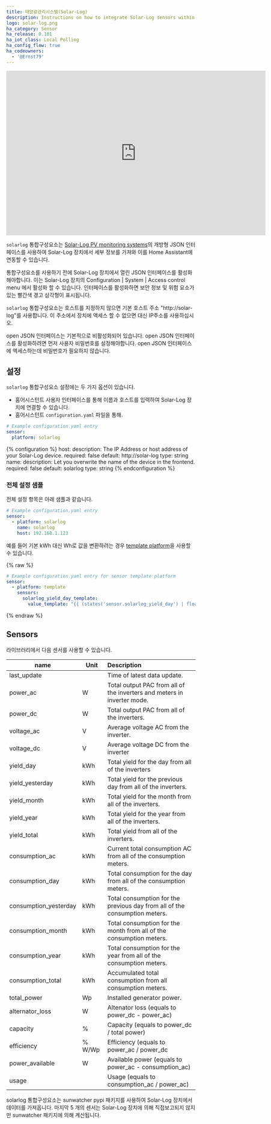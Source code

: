 ```yaml
---
title: 태양광관리시스템(Solar-Log)
description: Instructions on how to integrate Solar-Log sensors within Home Assistant.
logo: solar-log.png
ha_category: Sensor
ha_release: 0.101
ha_iot_class: Local Polling
ha_config_flow: true
ha_codeowners:
  - '@Ernst79'
---
```


<div class='videoWrapper'>
<iframe width="690" height="437" src="https://www.youtube.com/embed/eMXbTN2X4Ek" frameborder="0" allow="accelerometer; autoplay; encrypted-media; gyroscope; picture-in-picture" allowfullscreen></iframe>
</div>

`solarlog` 통합구성요소는 [Solar-Log PV monitoring systems](https://www.solar-log.com/)의 개방형 JSON 인터페이스를 사용하여 Solar-Log 장치에서 세부 정보를 가져와 이를 Home Assistant에 연동할 수 있습니다.

통합구성요소를 사용하기 전에 Solar-Log 장치에서 열린 JSON 인터페이스를 활성화해야합니다. 이는 Solar-Log 장치의 Configuration | System | Access control menu 에서 활성화 할 수 있습니다. 인터페이스를 활성화하면 보안 정보 및 위험 요소가있는 빨간색 경고 삼각형이 표시됩니다.

`solarlog` 통합구성요소는 호스트를 지정하지 않으면 기본 호스트 주소 "http://solar-log"를 사용합니다. 이 주소에서 장치에 액세스 할 수 없으면 대신 IP주소를 사용하십시오.

<div class='note warning'>
open JSON 인터페이스는 기본적으로 비활성화되어 있습니다. open JSON 인터페이스를 활성화하려면 먼저 사용자 비밀번호를 설정해야합니다. open JSON 인터페이스에 액세스하는데 비밀번호가 필요하지 않습니다.
</div>

## 설정

`solarlog` 통합구성요소 설정에는 두 가지 옵션이 있습니다.

- 홈어시스턴트 사용자 인터페이스를 통해 이름과 호스트를 입력하여 Solar-Log 장치에 연결할 수 있습니다.
- 홈어시스턴트 `configuration.yaml` 파일을 통해.

```yaml
# Example configuration.yaml entry
sensor:
  platform: solarlog
```

{% configuration %}
host:
  description: The IP Address or host address of your Solar-Log device.
  required: false
  default: http://solar-log
  type: string
name:
  description: Let you overwrite the name of the device in the frontend.
  required: false
  default: solarlog
  type: string
{% endconfiguration %}

### 전체 설정 샘플

전체 설정 항목은 아래 샘플과 같습니다.

```yaml
# Example configuration.yaml entry
sensor:
  - platform: solarlog
    name: solarlog
    host: 192.168.1.123
```

예를 들어 기본 kWh 대신 Wh로 값을 변환하려는 경우 [template platform](/integrations/template/)을 사용할 수 있습니다.

{% raw %}
```yaml
# Example configuration.yaml entry for sensor template platform
sensor:
  - platform: template
    sensors:
      solarlog_yield_day_template:
        value_template: "{{ (states('sensor.solarlog_yield_day') | float * 1000) | round(0) }}"
```
{% endraw %}

## Sensors

라이브러리에서 다음 센서를 사용할 수 있습니다.

| name                  | Unit   | Description   |
|-----------------------|--------|:-------------------------------------------|
| last_update           |        | Time of latest data update.                |
| power_ac              | W      | Total output PAC from all of the inverters and meters in inverter mode. |
| power_dc              | W      | Total output PAC from all of the inverters. |
| voltage_ac            | V      | Average voltage AC from the inverter. |
| voltage_dc            | V      | Average voltage DC from the inverter |
| yield_day             | kWh    | Total yield for the day from all of the inverters |
| yield_yesterday       | kWh    | Total yield for the previous day from all of the inverters. |
| yield_month           | kWh    | Total yield for the month from all of the inverters. |
| yield_year            | kWh    | Total yield for the year from all of the inverters. |
| yield_total           | kWh    | Total yield from all of the inverters. |
| consumption_ac        | kWh    | Current total consumption AC from all of the consumption meters. |
| consumption_day       | kWh    | Total consumption for the day from all of the consumption meters. |
| consumption_yesterday | kWh    | Total consumption for the previous day from all of the consumption meters. |
| consumption_month     | kWh    | Total consumption for the month from all of the consumption meters. |
| consumption_year      | kWh    | Total consumption for the year from all of the consumption meters. |
| consumption_total     | kWh    | Accumulated total consumption from all consumption meters. |
| total_power           | Wp     | Installed generator power. |
| alternator_loss       | W      | Altenator loss (equals to power_dc - power_ac) |
| capacity              | %      | Capacity (equals to power_dc / total power) |
| efficiency            | % W/Wp | Efficiency (equals to power_ac / power_dc |
| power_available       | W      | Available power (equals to power_ac - consumption_ac) | 
| usage                 |        | Usage (equals to consumption_ac / power_ac) |

<div class='note'>
solarlog 통합구성요소는 sunwatcher pypi 패키지를 사용하여 Solar-Log 장치에서 데이터를 가져옵니다. 마지막 5 개의 센서는 Solar-Log 장치에 의해 직접보고되지 않지만 sunwatcher 패키지에 의해 계산됩니다.
</div>
